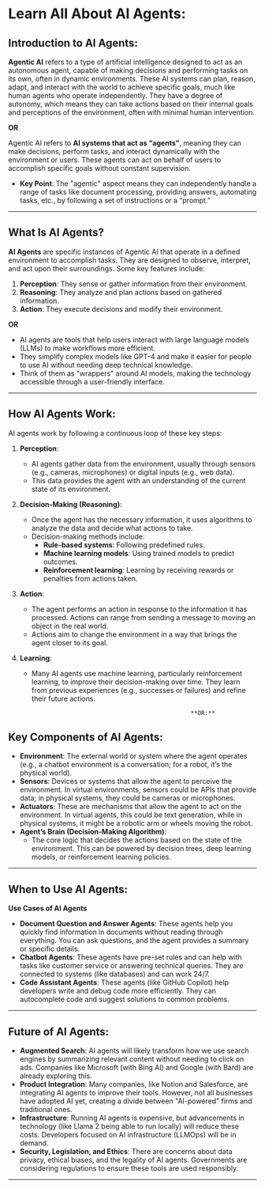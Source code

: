 # Learn All About AI Agents:

## Introduction to AI Agents:

**Agentic AI** refers to a type of artificial intelligence designed to act as an autonomous agent, capable of making decisions and performing tasks on its own, often in dynamic environments. These AI systems can plan, reason, adapt, and interact with the world to achieve specific goals, much like human agents who operate independently. They have a degree of autonomy, which means they can take actions based on their internal goals and perceptions of the environment, often with minimal human intervention.

**OR**

Agentic AI refers to **AI systems that act as “agents”**, meaning they can make decisions, perform tasks, and interact dynamically with the environment or users. These agents can act on behalf of users to accomplish specific goals without constant supervision.

- **Key Point**: The "agentic" aspect means they can independently handle a range of tasks like document processing, providing answers, automating tasks, etc., by following a set of instructions or a “prompt.”

---

## What Is AI Agents?

**AI Agents** are specific instances of Agentic AI that operate in a defined environment to accomplish tasks. They are designed to observe, interpret, and act upon their surroundings. Some key features include:

1.  **Perception**: They sense or gather information from their environment.
2.  **Reasoning**: They analyze and plan actions based on gathered information.
3.  **Action**: They execute decisions and modify their environment.

**OR**

- AI agents are tools that help users interact with large language models (LLMs) to make workflows more efficient.
- They simplify complex models like GPT-4 and make it easier for people to use AI without needing deep technical knowledge.
- Think of them as "wrappers" around AI models, making the technology accessible through a user-friendly interface.

---

## How AI Agents Work:

AI agents work by following a continuous loop of these key steps:

1.  **Perception**:
    - AI agents gather data from the environment, usually through sensors (e.g., cameras, microphones) or digital inputs (e.g., web data).
    - This data provides the agent with an understanding of the current state of its environment.
2.  **Decision-Making (Reasoning)**:
    - Once the agent has the necessary information, it uses algorithms to analyze the data and decide what actions to take.
    - Decision-making methods include:
      - **Rule-based systems**: Following predefined rules.
      - **Machine learning models**: Using trained models to predict outcomes.
      - **Reinforcement learning**: Learning by receiving rewards or penalties from actions taken.
3.  **Action**:
    - The agent performs an action in response to the information it has processed. Actions can range from sending a message to moving an object in the real world.
    - Actions aim to change the environment in a way that brings the agent closer to its goal.
4.  **Learning**:

    - Many AI agents use machine learning, particularly reinforcement learning, to improve their decision-making over time. They learn from previous experiences (e.g., successes or failures) and refine their future actions.

                                                       **OR:**

## **Key Components of AI Agents**:

- **Environment**: The external world or system where the agent operates (e.g., a chatbot environment is a conversation; for a robot, it’s the physical world).
- **Sensors**: Devices or systems that allow the agent to perceive the environment. In virtual environments, sensors could be APIs that provide data; in physical systems, they could be cameras or microphones.
- **Actuators**: These are mechanisms that allow the agent to act on the environment. In virtual agents, this could be text generation, while in physical systems, it might be a robotic arm or wheels moving the robot.
- **Agent’s Brain (Decision-Making Algorithm)**:
  - The core logic that decides the actions based on the state of the environment. This can be powered by decision trees, deep learning models, or reinforcement learning policies.

---

## When to Use AI Agents:

**Use Cases of AI Agents**

- **Document Question and Answer Agents**: These agents help you quickly find information in documents without reading through everything. You can ask questions, and the agent provides a summary or specific details.
- **Chatbot Agents**: These agents have pre-set rules and can help with tasks like customer service or answering technical queries. They are connected to systems (like databases) and can work 24/7.
- **Code Assistant Agents**: These agents (like GitHub Copilot) help developers write and debug code more efficiently. They can autocomplete code and suggest solutions to common problems.

---

## Future of AI Agents:

- **Augmented Search**: AI agents will likely transform how we use search engines by summarizing relevant content without needing to click on ads. Companies like Microsoft (with Bing AI) and Google (with Bard) are already exploring this.
- **Product Integration**: Many companies, like Notion and Salesforce, are integrating AI agents to improve their tools. However, not all businesses have adopted AI yet, creating a divide between "AI-powered" firms and traditional ones.
- **Infrastructure**: Running AI agents is expensive, but advancements in technology (like Llama 2 being able to run locally) will reduce these costs. Developers focused on AI infrastructure (LLMOps) will be in demand.
- **Security, Legislation, and Ethics**: There are concerns about data privacy, ethical biases, and the legality of AI agents. Governments are considering regulations to ensure these tools are used responsibly.

---
